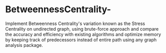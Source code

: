 # BetweennessCentrality-
Implement Betweenness Centrality's variation known as the Stress Centrality on undirected graph, using brute-force approach and compare the accuracy and efficiency with existing algorithms and optimize memory by keeping track of predecessors instead of entire path using any graph analysis package.
